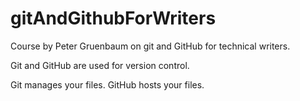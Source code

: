 # gitAndGithubForWriters
Course by Peter Gruenbaum on git and GitHub for technical writers.

Git and GitHub are used for version control.

Git manages your files. GitHub hosts your files.

